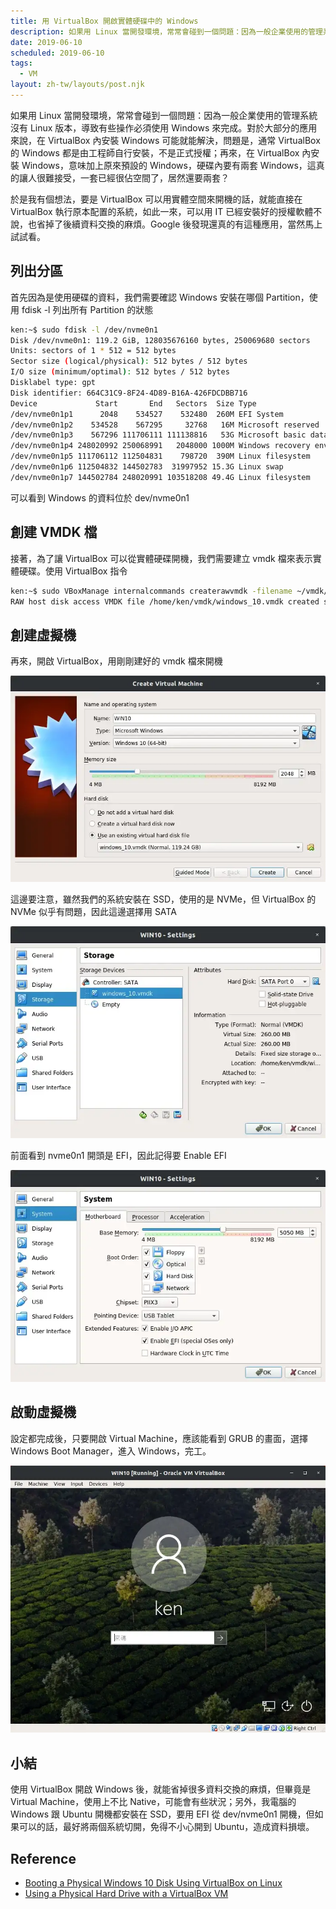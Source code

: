 ```yaml
---
title: 用 VirtualBox 開啟實體硬碟中的 Windows
description: 如果用 Linux 當開發環境，常常會碰到一個問題：因為一般企業使用的管理系統沒有 Linux 版本，導致有些操作必須使用 Windows 來完成。對於大部分的應用來說，在 VirtualBox 內安裝 Windows 可能就能解決，問題是，通常 VirtualBox 的 Windows 都是由工程師自行安裝，不是正式授權；再來，在 VirtualBox 內安裝 Windows，意味加上原來預設的 Windows，硬碟內要有兩套 Windows…
date: 2019-06-10
scheduled: 2019-06-10
tags:
  - VM
layout: zh-tw/layouts/post.njk
---
```


如果用 Linux 當開發環境，常常會碰到一個問題：因為一般企業使用的管理系統沒有 Linux 版本，導致有些操作必須使用 Windows 來完成。對於大部分的應用來說，在 VirtualBox 內安裝 Windows 可能就能解決，問題是，通常 VirtualBox 的 Windows 都是由工程師自行安裝，不是正式授權；再來，在 VirtualBox 內安裝 Windows，意味加上原來預設的 Windows，硬碟內要有兩套 Windows，這真的讓人很難接受，一套已經很佔空間了，居然還要兩套？

於是我有個想法，要是 VirtualBox 可以用實體空間來開機的話，就能直接在 VirtualBox 執行原本配置的系統，如此一來，可以用 IT 已經安裝好的授權軟體不說，也省掉了後續資料交換的麻煩。Google 後發現還真的有這種應用，當然馬上試試看。

## 列出分區

首先因為是使用硬碟的資料，我們需要確認 Windows 安裝在哪個 Partition，使用 fdisk -l 列出所有 Partition 的狀態

```bash
ken:~$ sudo fdisk -l /dev/nvme0n1
Disk /dev/nvme0n1: 119.2 GiB, 128035676160 bytes, 250069680 sectors
Units: sectors of 1 * 512 = 512 bytes
Sector size (logical/physical): 512 bytes / 512 bytes
I/O size (minimum/optimal): 512 bytes / 512 bytes
Disklabel type: gpt
Disk identifier: 664C31C9-8F24-4D89-B16A-426FDCDBB716
Device             Start       End   Sectors  Size Type
/dev/nvme0n1p1      2048    534527    532480  260M EFI System
/dev/nvme0n1p2    534528    567295     32768   16M Microsoft reserved
/dev/nvme0n1p3    567296 111706111 111138816   53G Microsoft basic data
/dev/nvme0n1p4 248020992 250068991   2048000 1000M Windows recovery environment
/dev/nvme0n1p5 111706112 112504831    798720  390M Linux filesystem
/dev/nvme0n1p6 112504832 144502783  31997952 15.3G Linux swap
/dev/nvme0n1p7 144502784 248020991 103518208 49.4G Linux filesystem
```

可以看到 Windows 的資料位於 dev/nvme0n1

## 創建 VMDK 檔

接著，為了讓 VirtualBox 可以從實體硬碟開機，我們需要建立 vmdk 檔來表示實體硬碟。使用 VirtualBox 指令

```bash
ken:~$ sudo VBoxManage internalcommands createrawvmdk -filename ~/vmdk/windows_10.vmdk -rawdisk /dev/nvme0n1p1
RAW host disk access VMDK file /home/ken/vmdk/windows_10.vmdk created successfully.
```

## 創建虛擬機

再來，開啟 VirtualBox，用剛剛建好的 vmdk 檔來開機

![](/img/posts/2019/using-physical-disc-with-virtualbox/virtualbox-1.webp)

這邊要注意，雖然我們的系統安裝在 SSD，使用的是 NVMe，但 VirtualBox 的 NVMe 似乎有問題，因此這邊選擇用 SATA

![](/img/posts/2019/using-physical-disc-with-virtualbox/virtualbox-2.webp)

前面看到 nvme0n1 開頭是 EFI，因此記得要 Enable EFI

![](/img/posts/2019/using-physical-disc-with-virtualbox/virtualbox-3.webp)

## 啟動虛擬機

設定都完成後，只要開啟 Virtual Machine，應該能看到 GRUB 的畫面，選擇 Windows Boot Manager，進入 Windows，完工。

![](/img/posts/2019/using-physical-disc-with-virtualbox/virtualbox-4.webp)

## 小結

使用 VirtualBox 開啟 Windows 後，就能省掉很多資料交換的麻煩，但畢竟是 Virtual Machine，使用上不比 Native，可能會有些狀況；另外，我電腦的 Windows 跟 Ubuntu 開機都安裝在 SSD，要用 EFI 從 dev/nvme0n1 開機，但如果可以的話，最好將兩個系統切開，免得不小心開到 Ubuntu，造成資料損壞。

## Reference

- [Booting a Physical Windows 10 Disk Using VirtualBox on Linux](https://www.jamieweb.net/blog/booting-a-physical-windows-10-disk-using-virtualbox-on-linux/)
- [Using a Physical Hard Drive with a VirtualBox VM](https://www.serverwatch.com/server-tutorials/using-a-physical-hard-drive-with-a-virtualbox-vm.html)

